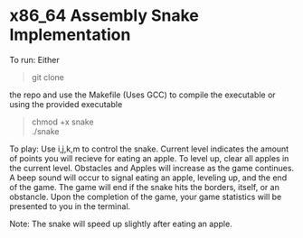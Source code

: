 # x86_64 Assembly Snake Implementation
To run:
Either 
> git clone

the repo and use the Makefile (Uses GCC) to compile the executable or using the provided executable


> chmod +x snake \
> ./snake

To play: 
Use i,j,k,m to control the snake. Current level indicates the amount of points you will recieve for eating an apple.
To level up, clear all apples in the current level. Obstacles and Apples will increase as the game continues. 
A beep sound will occur to signal eating an apple, leveling up, and the end of the game. The game will end if
the snake hits the borders, itself, or an obstancle. Upon the completion of the game, your game statistics will 
be presented to you in the terminal. 

Note:
The snake will speed up slightly after eating an apple. 
